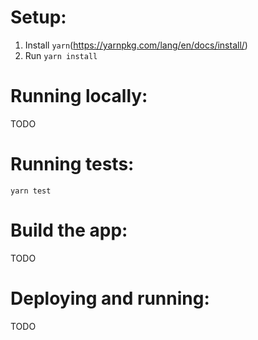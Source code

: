 # Setup:
1. Install ```yarn```(https://yarnpkg.com/lang/en/docs/install/)
2. Run ```yarn install```

# Running locally:
TODO

# Running tests:
```yarn test```

# Build the app: 
TODO

# Deploying and running:
TODO
